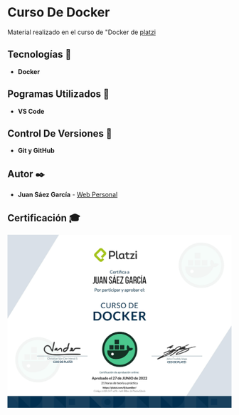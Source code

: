 # Curso De Docker

Material realizado en el curso de "Docker de [platzi](https://platzi.com/p/JuamBer/curso/2066-docker/diploma/detalle/)

## Tecnologías 🚀

* **Docker** 

## Pogramas Utilizados 📌

* **VS Code**

## Control De Versiones 📌

* **Git y GitHub**

## Autor ✒️

* **Juan Sáez García** -  [Web Personal](https://juamber.com)

## Certificación 🎓

![Certificación](https://github.com/JuamBer/Platzi-CursoDocker/blob/master/img-licencia/diploma-docker.jpg)